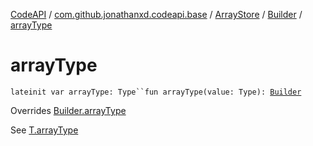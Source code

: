 [CodeAPI](../../../index.md) / [com.github.jonathanxd.codeapi.base](../../index.md) / [ArrayStore](../index.md) / [Builder](index.md) / [arrayType](.)

# arrayType

`lateinit var arrayType: Type``fun arrayType(value: Type): `[`Builder`](index.md)

Overrides [Builder.arrayType](../../-array-access/-builder/array-type.md)

See [T.arrayType](#)

